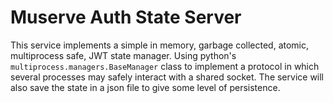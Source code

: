 # Muserve Auth State Server

This service implements a simple in memory, garbage collected, atomic,
multiprocess safe, JWT state manager. Using python's
`multiprocess.managers.BaseManager` class to implement a protocol in which
several processes may safely interact with a shared socket. The service will
also save the state in a json file to give some level of persistence.
